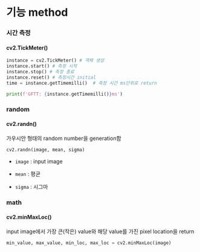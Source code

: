 # 기능 method



### 시간 측정

#### cv2.TickMeter()

```python
instance = cv2.TickMeter() # 객체 생성
instance.start() # 측정 시작
instance.stop() # 측정 종료
instance.reset() # 측정시간 initial
time = instance.getTimemilli()  # 측정 시간 ms단위로 return

print(f'GFTT: {instance.getTimemilli()}ms')
```





### random

#### cv2.randn()

가우시안 형태의 random number을 generation함

```python
cv2.randn(image, mean, sigma)
```

- `image` : input image

- `mean` : 평균
- `sigma` : 시그마





### math

#### cv2.minMaxLoc()

input image에서 가장 큰(작은) value와 해당 value를 가진 pixel location을 return

```python
min_value, max_value, min_loc, max_loc = cv2.minMaxLoc(image)
```

